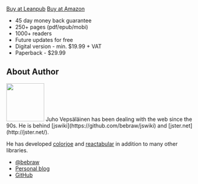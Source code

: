 <p>
<a class='btn btn--normal btn--buy' href='https://leanpub.com/survivejs_webpack_react'>Buy at Leanpub</a>
<a class='btn btn--normal btn--buy' href='http://www.amazon.com/SurviveJS-Webpack-React-apprentice-master/dp/152391050X/'>Buy at Amazon</a>
</p>

* 45 day money back guarantee
* 250+ pages (pdf/epub/mobi)
* 1000+ readers
* Future updates for free
* Digital version - min. $19.99 + VAT
* Paperback - $29.99

## About Author

<p>
<img src='https://www.gravatar.com/avatar/b26ec3c2769168c2cbc64cc3df9cdd9c?s=100" alt="Juho Vepsäläinen' class='author-photo' width='100' height='100' />
Juho Vepsäläinen has been dealing with the web since the 90s. He is behind [jswiki](https://github.com/bebraw/jswiki) and [jster.net](http://jster.net/).
</p>

He has developed [colorjoe](https://github.com/bebraw/colorjoe) and [reactabular](https://github.com/bebraw/reactabular) in addition to many other libraries.

* [@bebraw](https://twitter.com/bebraw)
* [Personal blog](http://nixtu.info)
* [GitHub](https://github.com/bebraw)

